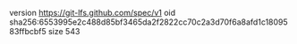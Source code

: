 version https://git-lfs.github.com/spec/v1
oid sha256:6553995e2c488d85bf3465da2f2822cc70c2a3d70f6a8afd1c1809583ffbcbf5
size 543
